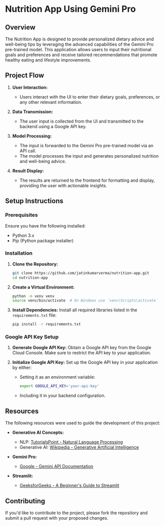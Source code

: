 # Nutrition App Using Gemini Pro

## Overview
The Nutrition App is designed to provide personalized dietary advice and well-being tips by leveraging the advanced capabilities of the Gemini Pro pre-trained model. This application allows users to input their nutritional goals and preferences and receive tailored recommendations that promote healthy eating and lifestyle improvements.

## Project Flow
1. **User Interaction:**
   - Users interact with the UI to enter their dietary goals, preferences, or any other relevant information.
   
2. **Data Transmission:**
   - The user input is collected from the UI and transmitted to the backend using a Google API key.

3. **Model Processing:**
   - The input is forwarded to the Gemini Pro pre-trained model via an API call.
   - The model processes the input and generates personalized nutrition and well-being advice.

4. **Result Display:**
   - The results are returned to the frontend for formatting and display, providing the user with actionable insights.

## Setup Instructions

### Prerequisites
Ensure you have the following installed:
- Python 3.x
- Pip (Python package installer)

### Installation

1. **Clone the Repository:**
   ```bash
   git clone https://github.com/jatinkumarverma/nutrition-app.git
   cd nutrition-app
   ```

2. **Create a Virtual Environment:**
   ```bash
   python -m venv venv
   source venv/bin/activate  # On Windows use `venv\Scripts\activate`
   ```

3. **Install Dependencies:**
   Install all required libraries listed in the `requirements.txt` file:
   ```bash
   pip install -r requirements.txt
   ```

### Google API Key Setup

1. **Generate Google API Key:**
   Obtain a Google API key from the Google Cloud Console. Make sure to restrict the API key to your application.

2. **Initialize Google API Key:**
   Set up the Google API key in your application by either:
   - Setting it as an environment variable:
     ```bash
     export GOOGLE_API_KEY='your-api-key'
     ```
   - Including it in your backend configuration.

## Resources

The following resources were used to guide the development of this project:

- **Generative AI Concepts:**
  - NLP: [TutorialsPoint - Natural Language Processing](https://www.tutorialspoint.com/natural_language_processing/index.htm)
  - Generative AI: [Wikipedia - Generative Artificial Intelligence](https://en.wikipedia.org/wiki/Generative_artificial_intelligence)
  
- **Gemini Pro:**
  - [Google - Gemini API Documentation](https://ai.google.dev/gemini-api/docs/get-started/python)
  
- **Streamlit:**
  - [GeeksforGeeks - A Beginner's Guide to Streamlit](https://www.geeksforgeeks.org/a-beginners-guide-to-streamlit/)

## Contributing
If you'd like to contribute to the project, please fork the repository and submit a pull request with your proposed changes.
